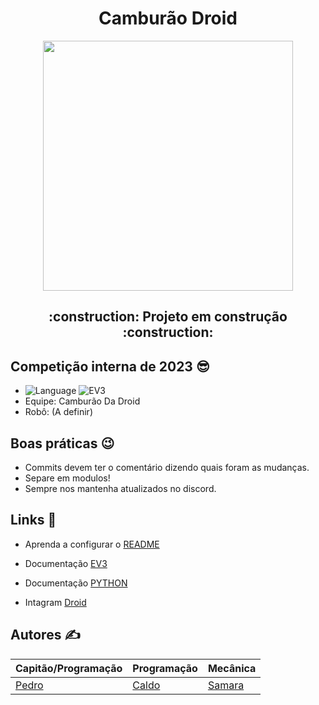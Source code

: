 <h1 align="center"> Camburão Droid </h1>

<div align="center">
<img width="400" src="https://i.imgur.com/VD4oaip.png"/>


</div>
<h2 align="center"> :construction: Projeto em construção :construction: 



## Competição interna de 2023 😎

- ![Language](https://img.shields.io/badge/Python-219ebc) ![EV3](https://img.shields.io/badge/EV3-d90429)
- Equipe: Camburão Da Droid
- Robô: (A definir)

## Boas práticas 😉
- Commits devem ter o comentário dizendo quais foram as mudanças.
- Separe em modulos!
- Sempre nos mantenha atualizados no discord.

## Links 🤠
- Aprenda a configurar o [README](https://www.alura.com.br/artigos/escrever-bom-readme?gclid=CjwKCAjw4ZWkBhA4EiwAVJXwqSmx_ruq6fui_RZhkUbbNQ51mIECNh9F75Hc7ccTYrz_YpUlE8N_5BoCNlUQAvD_BwE)

- Documentação [EV3](https://pybricks.com/ev3-micropython/ev3devices.html) 

- Documentação [PYTHON](https://aprendacompy.readthedocs.io/pt/latest/prefacio.html)

- Intagram [Droid](https://www.instagram.com/droidunb/)

## Autores ✍️
Capitão/Programação | Programação | Mecânica 
|---|---|---|
[Pedro](https://github.com/PhmMartos)|[Caldo](https://github.com/CaldoO-O)|[Samara](https://github.com/SasaLimaa)|
